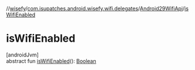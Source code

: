 //[wisefy](../../../index.md)/[com.isupatches.android.wisefy.wifi.delegates](../index.md)/[Android29WifiApi](index.md)/[isWifiEnabled](is-wifi-enabled.md)

# isWifiEnabled

[androidJvm]\
abstract fun [isWifiEnabled](is-wifi-enabled.md)(): [Boolean](https://kotlinlang.org/api/latest/jvm/stdlib/kotlin/-boolean/index.html)
